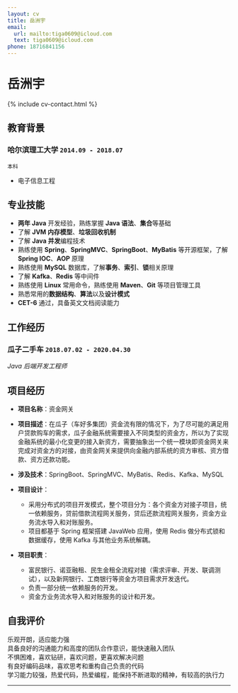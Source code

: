 ```yaml
---
layout: cv
title: 岳洲宇
email:
  url: mailto:tiga0609@icloud.com
  text: tiga0609@icloud.com
phone: 18716841156
---
```


# **岳洲宇**

<!--
include contact information from the front matter
Supported arguments:
    - homepage: url, text
    - phone
    - email
-->

{% include cv-contact.html %}

## 教育背景

### **哈尔滨理工大学**  `2014.09 - 2018.07`

```
本科
```

- 电子信息工程

## 专业技能

- **两年 Java** 开发经验，熟练掌握 **Java 语法**、**集合**等基础
- 了解 **JVM 内存模型**、**垃圾回收机制**
- 了解 **Java 并发**编程技术
- 熟练使用 **Spring**、**SpringMVC**、**SpringBoot**、**MyBatis** 等开源框架，了解 **Spring IOC**、**AOP** 原理
- 熟练使用 **MySQL** 数据库，了解**事务**、**索引**、**锁**相关原理
- 了解 **Kafka**、**Redis** 等中间件
- 熟练使用 **Linux** 常用命令，熟练使用 **Maven**、**Git** 等项目管理工具
- 熟悉常用的**数据结构**、**算法**以及**设计模式**
- **CET-6** 通过，具备英文文档阅读能力

## 工作经历

### **瓜子二手车** `2018.07.02 - 2020.04.30`

_Java 后端开发工程师_<br>

## 项目经历

- **项目名称**：资金网关
- **项目描述**：在瓜子（车好多集团）资金流有限的情况下，为了尽可能的满足用户贷款购车的需求，瓜子金融系统需要接入不同类型的资金方，所以为了实现金融系统的最小化变更的接入新资方，需要抽象出一个统一模块即资金网关来完成对资金方的对接，由资金网关来提供向金融内部系统的资方审核、资方借款、资方还款功能。
- **涉及技术**：SpringBoot、SpringMVC、MyBatis、Redis、Kafka、MySQL
- **项目设计**：
  - 采用分布式的项目开发模式，整个项目分为：各个资金方对接子项目，统一依赖服务，贷前借款流程网关服务，贷后还款流程网关服务，资金方业务流水导入和对账服务。
  - 项目都基于 Spring 框架搭建 JavaWeb 应用，使用 Redis 做分布式锁和数据缓存，使用 Kafka 与其他业务系统解耦。

- **项目职责**：
  - 富民银行、诺亚融租、民生金租全流程对接（需求评审、开发、联调测试），以及新网银行、工商银行等资金方项目需求开发迭代。
  - 负责一部分统一依赖服务的开发。
  - 资金方业务流水导入和对账服务的设计和开发。

## 自我评价

乐观开朗，适应能力强<br>具备良好的沟通能力和高度的团队合作意识，能快速融入团队<br>不惧困难，喜欢钻研，喜欢问题，更喜欢解决问题<br>有良好编码品味，喜欢思考和重构自己负责的代码<br>学习能力较强，热爱代码，热爱编程，能保持不断进取的精神，有较高的执行力<br>

---


